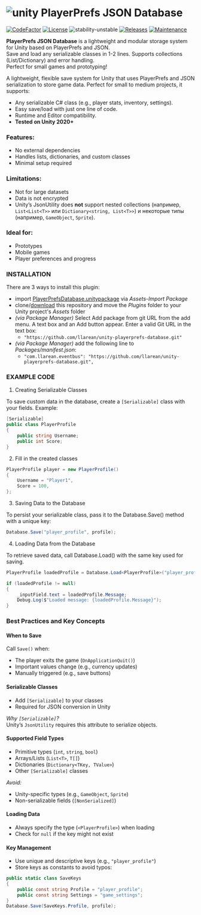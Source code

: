 # ![unity](https://img.shields.io/badge/Unity-100000?style=for-the-badge&logo=unity&logoColor=white)  PlayerPrefs JSON Database

[![CodeFactor](https://www.codefactor.io/repository/github/llarean/unity-playerprefs-database/badge)](https://www.codefactor.io/repository/github/llarean/unity-playerprefs-database)
[![License](https://img.shields.io/badge/license-MIT-green.svg)](https://github.com/llarean/unity-playerprefs-database/blob/master/LICENSE.md)
![stability-unstable](https://img.shields.io/badge/stability-unstable-red.svg)
[![Releases](https://img.shields.io/github/v/release/llarean/unity-playerprefs-database)](https://github.com/llarean/unity-playerprefs-database/releases)
[![Maintenance](https://img.shields.io/badge/Maintained%3F-yes-green.svg)](https://GitHub.com/Naereen/StrapDown.js/graphs/commit-activity)

**PlayerPrefs JSON Database** is a lightweight and modular storage system for Unity based on PlayerPrefs and JSON.  
Save and load any serializable classes in 1-2 lines. Supports collections (List/Dictionary) and error handling.  
Perfect for small games and prototyping!

A lightweight, flexible save system for Unity that uses PlayerPrefs and JSON serialization to store game data. Perfect for small to medium projects, it supports:
- Any serializable C# class (e.g., player stats, inventory, settings).
- Easy save/load with just one line of code.
- Runtime and Editor compatibility.
- **Tested on Unity 2020+**

### Features:
- No external dependencies
- Handles lists, dictionaries, and custom classes
- Minimal setup required

### Limitations:

- Not for large datasets
- Data is not encrypted
- Unity’s JsonUtility does **not** support nested collections (например, `List<List<T>>` или `Dictionary<string, List<T>>`) и некоторые типы (например, `GameObject`, `Sprite`).

### Ideal for:

- Prototypes
- Mobile games
- Player preferences and progress

### INSTALLATION

There are 3 ways to install this plugin:

- import [PlayerPrefsDatabase.unitypackage](https://github.com/llarean/unity-playerprefs-database/releases) via *Assets-Import Package*
- clone/[download](https://github.com/llarean/unity-playerprefs-database/archive/master.zip) this repository and move the *Plugins* folder to your Unity project's *Assets* folder
- *(via Package Manager)* Select Add package from git URL from the add menu. A text box and an Add button appear. Enter a valid Git URL in the text box:
  - `"https://github.com/llarean/unity-playerprefs-database.git"`
- *(via Package Manager)* add the following line to *Packages/manifest.json*:
  - `"com.llarean.eventbus": "https://github.com/llarean/unity-playerprefs-database.git",`

### EXAMPLE CODE

1. Creating Serializable Classes

To save custom data in the database, create a `[Serializable]` class with your fields. Example:

```csharp
[Serializable]
public class PlayerProfile
{
    public string Username;
    public int Score;
}
```

2. Fill in the created classes

```csharp
PlayerProfile player = new PlayerProfile()
{
    Username = "Player1",
    Score = 100,
};
```

3. Saving Data to the Database

To persist your serializable class, pass it to the Database.Save() method with a unique key:

```csharp
Database.Save("player_profile", profile);
```

4. Loading Data from the Database

To retrieve saved data, call Database.Load<T>() with the same key used for saving.

```csharp
PlayerProfile loadedProfile = Database.Load<PlayerProfile>("player_profile");  

if (loadedProfile != null)  
{
    _inputField.text = loadedProfile.Message;  
    Debug.Log($"Loaded message: {loadedProfile.Message}");  
}
```

### Best Practices and Key Concepts

#### When to Save
Call `Save()` when:
- The player exits the game (`OnApplicationQuit()`)
- Important values change (e.g., currency updates)
- Manually triggered (e.g., save buttons)

#### Serializable Classes
- Add `[Serializable]` to your classes
- Required for JSON conversion in Unity

*Why `[Serializable]`?*  
Unity’s `JsonUtility` requires this attribute to serialize objects.

#### Supported Field Types
- Primitive types (`int`, `string`, `bool`)
- Arrays/Lists (`List<T>`, `T[]`)
- Dictionaries (`Dictionary<TKey, TValue>`)
- Other `[Serializable]` classes

*Avoid:*
- Unity-specific types (e.g., `GameObject`, `Sprite`)
- Non-serializable fields (`[NonSerialized]`)

#### Loading Data
- Always specify the type (`<PlayerProfile>`) when loading
- Check for `null` if the key might not exist

#### Key Management
- Use unique and descriptive keys (e.g., `"player_profile"`)
- Store keys as constants to avoid typos:

```csharp
public static class SaveKeys
{
    public const string Profile = "player_profile";
    public const string Settings = "game_settings";
}
Database.Save(SaveKeys.Profile, profile);
```